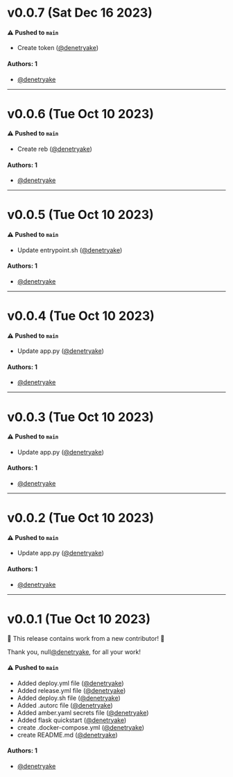 # v0.0.7 (Sat Dec 16 2023)

#### ⚠️ Pushed to `main`

- Create token ([@denetryake](https://github.com/denetryake))

#### Authors: 1

- [@denetryake](https://github.com/denetryake)

---

# v0.0.6 (Tue Oct 10 2023)

#### ⚠️ Pushed to `main`

- Create reb ([@denetryake](https://github.com/denetryake))

#### Authors: 1

- [@denetryake](https://github.com/denetryake)

---

# v0.0.5 (Tue Oct 10 2023)

#### ⚠️ Pushed to `main`

- Update entrypoint.sh ([@denetryake](https://github.com/denetryake))

#### Authors: 1

- [@denetryake](https://github.com/denetryake)

---

# v0.0.4 (Tue Oct 10 2023)

#### ⚠️ Pushed to `main`

- Update app.py ([@denetryake](https://github.com/denetryake))

#### Authors: 1

- [@denetryake](https://github.com/denetryake)

---

# v0.0.3 (Tue Oct 10 2023)

#### ⚠️ Pushed to `main`

- Update app.py ([@denetryake](https://github.com/denetryake))

#### Authors: 1

- [@denetryake](https://github.com/denetryake)

---

# v0.0.2 (Tue Oct 10 2023)

#### ⚠️ Pushed to `main`

- Update app.py ([@denetryake](https://github.com/denetryake))

#### Authors: 1

- [@denetryake](https://github.com/denetryake)

---

# v0.0.1 (Tue Oct 10 2023)

:tada: This release contains work from a new contributor! :tada:

Thank you, null[@denetryake](https://github.com/denetryake), for all your work!

#### ⚠️ Pushed to `main`

- Added deploy.yml file ([@denetryake](https://github.com/denetryake))
- Added release.yml file ([@denetryake](https://github.com/denetryake))
- Added deploy.sh file ([@denetryake](https://github.com/denetryake))
- Added .autorc file ([@denetryake](https://github.com/denetryake))
- Added amber.yaml secrets file ([@denetryake](https://github.com/denetryake))
- Added flask quickstart ([@denetryake](https://github.com/denetryake))
- create .docker-compose.yml ([@denetryake](https://github.com/denetryake))
- create README.md ([@denetryake](https://github.com/denetryake))

#### Authors: 1

- [@denetryake](https://github.com/denetryake)
